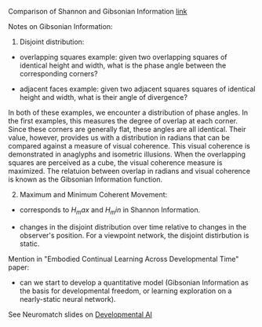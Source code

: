 Comparison of Shannon and Gibsonian Information [link](https://github.com/Orthogonal-Research-Lab/Cybernetics-and-Systems/tree/master/Information%20Theory)

Notes on Gibsonian Information:

1) Disjoint distribution:

* overlapping squares example: given two overlapping squares of identical height and width, what is the phase angle between the corresponding corners?

* adjacent faces example: given two adjacent squares squares of identical height and width, what is their angle of divergence? 

In both of these examples, we encounter a distribution of phase angles. In the first examples, this measures the degree of overlap at each corner. Since these corners are generally flat, these angles are all identical. Their value, however, provides us with a distribution in radians that can be compared against a measure of visual coherence. This visual coherence is demonstrated in anaglyphs and isometric illusions. When the overlapping squares are perceived as a cube, the visual coherence measure is maximized. The relatuion between overlap in radians and visual coherence is known as the Gibsonian Information function.

2) Maximum and Minimum Coherent Movement:

* corresponds to $H_max$ and $H_min$ in Shannon Information.

* changes in the disjoint distribution over time relative to changes in the observer's position. For a viewpoint network, the disjoint distirbution is static.

Mention in "Embodied Continual Learning Across Developmental Time" paper:

* can we start to develop a quantitative model (Gibsonian Information as the basis for developmental freedom, or learning exploration on a nearly-static neural network).

See Neuromatch slides on [Developmental AI](https://github.com/Orthogonal-Research-Lab/Proposals/blob/master/AI%20as%20an%20Embodied%20Developmental%20Process/Abstract-and-slides.md) 
